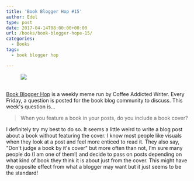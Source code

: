 ```yaml
---
title: 'Book Blogger Hop #15'
author: Edel
type: post
date: 2017-04-14T08:00:00+00:00
url: /books/book-blogger-hope-15/
categories:
  - Books
tags:
  - book blogger hop

---
```

<figure><a rel="_nofollow" href="http://www.coffeeaddictedwriter.com/p/blog-page.html"><img src="https://i1.wp.com/3.bp.blogspot.com/-2bKizvp-A9w/WEjGAM4OjJI/AAAAAAAAV50/nU3xHQNtvSQQ8dRsB8OueG061E99KPrYACLcB/s1600/Book%2BBlogger%2BHop%2B%2528Final%2529.png?w=663&#038;ssl=1" data-recalc-dims="1" /></a></figure> 

<a rel="_nofollow" href="http://www.coffeeaddictedwriter.com/p/blog-page.html"></a>

<a rel="_nofollow" href="http://www.coffeeaddictedwriter.com/p/blog-page.html"><br /> </a><a rel="_nofollow" href="http://www.coffeeaddictedwriter.com/p/blog-page.html">Book Blogger Hop</a> is a weekly meme run by Coffee Addicted Writer. Every Friday, a question is posted for the book blog community to discuss. This week's question is&#8230;

> When you feature a book in your posts, do you include a book cover?

I definitely try my best to do so. It seems a little weird to write a blog post about a book without featuring the cover. I know most people like visuals when they look at a post and feel more enticed to read it. They also say, "Don't judge a book by it's cover" but more often than not, I'm sure many people do (I am one of them!) and decide to pass on posts depending on what kind of book they think it is about just from the cover. This might have the opposite effect from what a blogger may want but it just seems to be the standard!